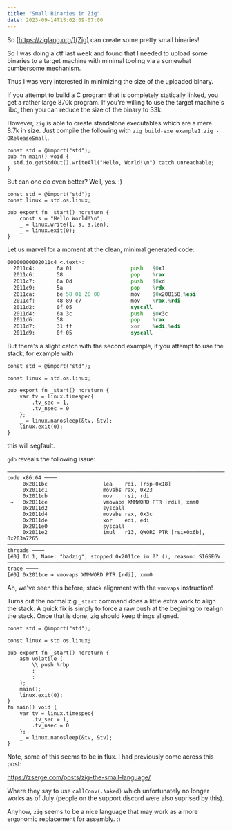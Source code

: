 ```yaml
---
title: "Small Binaries in Zig"
date: 2023-09-14T15:02:09-07:00
---
```

So [https://ziglang.org/](Zig) can create some pretty small binaries!

So I was doing a ctf last week and found that I needed to upload
some binaries to a target machine with minimal tooling via a somewhat
cumbersome mechanism.

Thus I was very interested in minimizing the size of the uploaded binary.
<!--more-->

If you attempt to build a C program that is completely statically linked,
you get a rather large 870k program. If you're willing to use the
target machine's libc, then you can reduce the size of the binary to
33k.

However, `zig` is able to create standalone executables which are a mere
8.7k in size.  Just compile the following with `zig build-exe example1.zig -OReleaseSmall`.

```zig
const std = @import("std");
pub fn main() void {
  std.io.getStdOut().writeAll("Hello, World!\n") catch unreachable;
}
```

But can one do even better? Well, yes. :)

```zig
const std = @import("std");
const linux = std.os.linux;

pub export fn _start() noreturn {
    const s = "Hello World!\n";
    _ = linux.write(1, s, s.len);
    _ = linux.exit(0);
}
```

Let us marvel for a moment at the clean, minimal generated code:

```asm
00000000002011c4 <.text>:
  2011c4:       6a 01                   push   $0x1
  2011c6:       58                      pop    %rax
  2011c7:       6a 0d                   push   $0xd
  2011c9:       5a                      pop    %rdx
  2011ca:       be 58 01 20 00          mov    $0x200158,%esi
  2011cf:       48 89 c7                mov    %rax,%rdi
  2011d2:       0f 05                   syscall
  2011d4:       6a 3c                   push   $0x3c
  2011d6:       58                      pop    %rax
  2011d7:       31 ff                   xor    %edi,%edi
  2011d9:       0f 05                   syscall
```


But there's a slight catch with the second example, if you attempt to use the stack, for example with

```zig
const std = @import("std");

const linux = std.os.linux;

pub export fn _start() noreturn {
    var tv = linux.timespec{
        .tv_sec = 1,
        .tv_nsec = 0
    };
    _ = linux.nanosleep(&tv, &tv);
    linux.exit(0);
}
```

this will segfault. 

`gdb` reveals the following issue:

```
─────────────────────────────────────────────────────────────────────────────────────────────────────── code:x86:64 ────
     0x2011bc                  lea    rdi, [rsp-0x18]
     0x2011c1                  movabs rax, 0x23
     0x2011cb                  mov    rsi, rdi
 →   0x2011ce                  vmovaps XMMWORD PTR [rdi], xmm0
     0x2011d2                  syscall
     0x2011d4                  movabs rax, 0x3c
     0x2011de                  xor    edi, edi
     0x2011e0                  syscall
     0x2011e2                  imul   r13, QWORD PTR [rsi+0x6b], 0x203a7265
─────────────────────────────────────────────────────────────────────────────────────────────────────────── threads ────
[#0] Id 1, Name: "badzig", stopped 0x2011ce in ?? (), reason: SIGSEGV
───────────────────────────────────────────────────────────────────────────────────────────────────────────── trace ────
[#0] 0x2011ce → vmovaps XMMWORD PTR [rdi], xmm0
```

Ah, we've seen this before; stack alignment with the `vmovaps` instruction!

Turns out the normal zig `_start` command does a little extra work to align the stack. A quick fix is simply to
force a raw push at the begining to realign the stack. Once that is done, zig should keep things aligned.

```zig
const std = @import("std");

const linux = std.os.linux;

pub export fn _start() noreturn {
    asm volatile (
        \\ push %rbp
        :
        :
    );
    main();
    linux.exit(0);
}
fn main() void {
    var tv = linux.timespec{
        .tv_sec = 1,
        .tv_nsec = 0
    };
    _ = linux.nanosleep(&tv, &tv);
}
```

Note, some of this seems to be in flux. I had previously come across this post:

https://zserge.com/posts/zig-the-small-language/

Where they say to use `callConv(.Naked)` which unfortunately no longer works as
of July (people on the support discord were also suprised by this).

Anyhow, `zig` seems to be a nice language that may work as a more ergonomic
replacement for assembly. :)